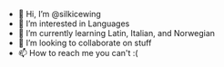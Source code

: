 - 👋 Hi, I’m @silkicewing
- 👀 I’m interested in Languages
- 🌱 I’m currently learning Latin, Italian, and Norwegian
- 💞️ I’m looking to collaborate on stuff
- 📫 How to reach me you can't :(

<!---
silkicewing/silkicewing is a ✨ special ✨ repository because its `README.md` (this file) appears on your GitHub profile.
You can click the Preview link to take a look at your changes.
--->
